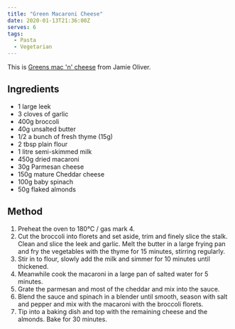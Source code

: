 ```yaml
---
title: "Green Macaroni Cheese"
date: 2020-01-13T21:36:00Z
serves: 6
tags:
  - Pasta
  - Vegetarian
---
```


This is [Greens mac 'n' cheese][1] from Jamie Oliver.

## Ingredients

- 1 large leek
- 3 cloves of garlic
- 400g broccoli
- 40g unsalted butter
- 1/2 a bunch of fresh thyme (15g)
- 2 tbsp plain flour
- 1 litre semi-skimmed milk
- 450g dried macaroni
- 30g Parmesan cheese
- 150g mature Cheddar cheese
- 100g baby spinach
- 50g flaked almonds

## Method

1. Preheat the oven to 180℃ / gas mark 4.
2. Cut the broccoli into florets and set aside, trim and finely slice the stalk.
 Clean and slice the leek and garlic. Melt the butter in a large frying pan and
 fry the vegetables with the thyme for 15 minutes, stirring regularly.
3. Stir in to flour, slowly add the milk and simmer for 10 minutes until thickened.
4. Meanwhile cook the macaroni in a large pan of salted water for 5 minutes.
5. Grate the parmesan and most of the cheddar and mix into the sauce.
6. Blend the sauce and spinach in a blender until smooth, season with salt and pepper
 and mix with the macaroni with the broccoli florets.
7. Tip into a baking dish and top with the remaining cheese and the almonds. Bake for 30 minutes.  

[1]: https://www.jamieoliver.com/recipes/pasta-recipes/greens-mac-n-cheese/
